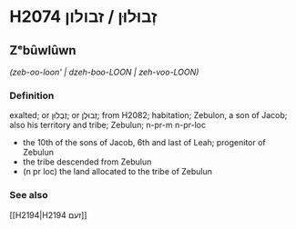 # H2074 זְבוּלוּן / זבולון

## Zᵉbûwlûwn

_(zeb-oo-loon' | dzeh-boo-LOON | zeh-voo-LOON)_

### Definition

exalted; or זְבֻלוּן; or זְבוּלֻן; from H2082; habitation; Zebulon, a son of Jacob; also his territory and tribe; Zebulun; n-pr-m n-pr-loc

- the 10th of the sons of Jacob, 6th and last of Leah; progenitor of Zebulun
- the tribe descended from Zebulun
- (n pr loc) the land allocated to the tribe of Zebulun

### See also

[[H2194|H2194 זעם]]
